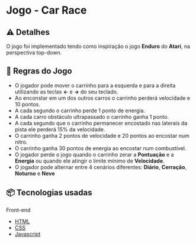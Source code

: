 # Jogo - Car Race

## ⚠️ Detalhes

O jogo foi implementado tendo como inspiração o jogo **Enduro** do **Atari**, na perspectiva top-down.

## 📖 Regras do Jogo

- O jogador pode mover o carrinho para a esquerda e para a direita utilizando as teclas **<-** e **->** do seu teclado.
- Ao enconstar em um dos outros carros o carrinho perderá velocidade e 10 pontos.
- A cada segundo o carrinho perde 1 ponto de energia.
- A cada carro obstáculo ultrapassado o carrinho ganha 1 ponto.
- A cada segundo que o carrinho permanecer encostado nas laterais da pista ele perderá 15% da velocidade.
- O carrinho ganha 2 pontos de velocidade e 20 pontos ao encostar num nitro.
- O carrinho ganha 30 pontos de energia ao encostar num combustível.
- O jogador perde o jogo quando o carrinho zerar a **Pontuação** e a **Energia** ou quando ele atingir o limite mínimo de **Velocidade**.
- O jogador pode alternar entre 4 cenários diferentes: **Diário**, **Cerração**, **Noturno** e **Neve**

## 📦 Tecnologias usadas

Front-end
 * [HTML](https://developer.mozilla.org/en-US/docs/Web/HTML)
 * [CSS](https://developer.mozilla.org/en-US/docs/Web/CSS)
 * [Javascript](https://developer.mozilla.org/en-US/docs/Web/JavaScript)
